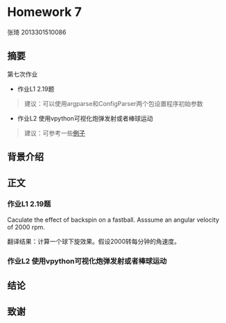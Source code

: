 # Homework 7

张琦 2013301510086

## 摘要



第七次作业
- 作业L1 2.19题
> 建议：可以使用argparse和ConfigParser两个包设置程序初始参数

- 作业L2 使用vpython可视化炮弹发射或者棒球运动
> 建议：可参考一些[例子](http://www.visualrelativity.com/vpython/)

## 背景介绍


## 正文

### 作业L1 2.19题

Caculate the effect of backspin on a fastball. Asssume an angular velocity of 2000 rpm.

翻译结果：计算一个球下旋效果。假设2000转每分钟的角速度。 





### 作业L2 使用vpython可视化炮弹发射或者棒球运动


## 结论

## 致谢
